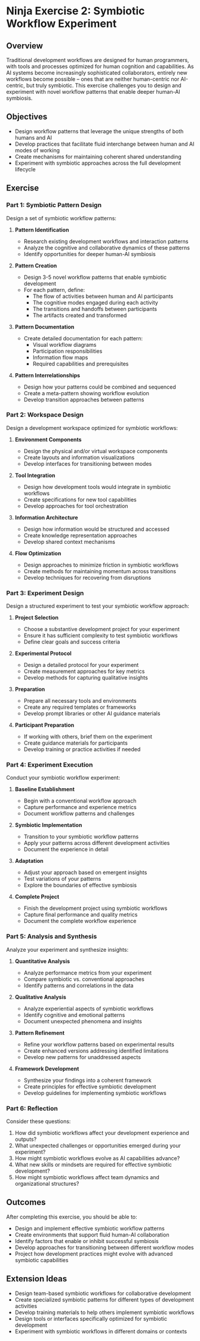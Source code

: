 # Ninja Exercise 2: Symbiotic Workflow Experiment

## Overview

Traditional development workflows are designed for human programmers, with tools and processes optimized for human cognition and capabilities. As AI systems become increasingly sophisticated collaborators, entirely new workflows become possible – ones that are neither human-centric nor AI-centric, but truly symbiotic. This exercise challenges you to design and experiment with novel workflow patterns that enable deeper human-AI symbiosis.

## Objectives

- Design workflow patterns that leverage the unique strengths of both humans and AI
- Develop practices that facilitate fluid interchange between human and AI modes of working
- Create mechanisms for maintaining coherent shared understanding
- Experiment with symbiotic approaches across the full development lifecycle

## Exercise

### Part 1: Symbiotic Pattern Design

Design a set of symbiotic workflow patterns:

1. **Pattern Identification**
   - Research existing development workflows and interaction patterns
   - Analyze the cognitive and collaborative dynamics of these patterns
   - Identify opportunities for deeper human-AI symbiosis

2. **Pattern Creation**
   - Design 3-5 novel workflow patterns that enable symbiotic development
   - For each pattern, define:
     - The flow of activities between human and AI participants
     - The cognitive modes engaged during each activity
     - The transitions and handoffs between participants
     - The artifacts created and transformed

3. **Pattern Documentation**
   - Create detailed documentation for each pattern:
     - Visual workflow diagrams
     - Participation responsibilities
     - Information flow maps
     - Required capabilities and prerequisites

4. **Pattern Interrelationships**
   - Design how your patterns could be combined and sequenced
   - Create a meta-pattern showing workflow evolution
   - Develop transition approaches between patterns

### Part 2: Workspace Design

Design a development workspace optimized for symbiotic workflows:

1. **Environment Components**
   - Design the physical and/or virtual workspace components
   - Create layouts and information visualizations
   - Develop interfaces for transitioning between modes

2. **Tool Integration**
   - Design how development tools would integrate in symbiotic workflows
   - Create specifications for new tool capabilities
   - Develop approaches for tool orchestration

3. **Information Architecture**
   - Design how information would be structured and accessed
   - Create knowledge representation approaches
   - Develop shared context mechanisms

4. **Flow Optimization**
   - Design approaches to minimize friction in symbiotic workflows
   - Create methods for maintaining momentum across transitions
   - Develop techniques for recovering from disruptions

### Part 3: Experiment Design

Design a structured experiment to test your symbiotic workflow approach:

1. **Project Selection**
   - Choose a substantive development project for your experiment
   - Ensure it has sufficient complexity to test symbiotic workflows
   - Define clear goals and success criteria

2. **Experimental Protocol**
   - Design a detailed protocol for your experiment
   - Create measurement approaches for key metrics
   - Develop methods for capturing qualitative insights

3. **Preparation**
   - Prepare all necessary tools and environments
   - Create any required templates or frameworks
   - Develop prompt libraries or other AI guidance materials

4. **Participant Preparation**
   - If working with others, brief them on the experiment
   - Create guidance materials for participants
   - Develop training or practice activities if needed

### Part 4: Experiment Execution

Conduct your symbiotic workflow experiment:

1. **Baseline Establishment**
   - Begin with a conventional workflow approach
   - Capture performance and experience metrics
   - Document workflow patterns and challenges

2. **Symbiotic Implementation**
   - Transition to your symbiotic workflow patterns
   - Apply your patterns across different development activities
   - Document the experience in detail

3. **Adaptation**
   - Adjust your approach based on emergent insights
   - Test variations of your patterns
   - Explore the boundaries of effective symbiosis

4. **Complete Project**
   - Finish the development project using symbiotic workflows
   - Capture final performance and quality metrics
   - Document the complete workflow experience

### Part 5: Analysis and Synthesis

Analyze your experiment and synthesize insights:

1. **Quantitative Analysis**
   - Analyze performance metrics from your experiment
   - Compare symbiotic vs. conventional approaches
   - Identify patterns and correlations in the data

2. **Qualitative Analysis**
   - Analyze experiential aspects of symbiotic workflows
   - Identify cognitive and emotional patterns
   - Document unexpected phenomena and insights

3. **Pattern Refinement**
   - Refine your workflow patterns based on experimental results
   - Create enhanced versions addressing identified limitations
   - Develop new patterns for unaddressed aspects

4. **Framework Development**
   - Synthesize your findings into a coherent framework
   - Create principles for effective symbiotic development
   - Develop guidelines for implementing symbiotic workflows

### Part 6: Reflection

Consider these questions:
1. How did symbiotic workflows affect your development experience and outputs?
2. What unexpected challenges or opportunities emerged during your experiment?
3. How might symbiotic workflows evolve as AI capabilities advance?
4. What new skills or mindsets are required for effective symbiotic development?
5. How might symbiotic workflows affect team dynamics and organizational structures?

## Outcomes

After completing this exercise, you should be able to:
- Design and implement effective symbiotic workflow patterns
- Create environments that support fluid human-AI collaboration
- Identify factors that enable or inhibit successful symbiosis
- Develop approaches for transitioning between different workflow modes
- Project how development practices might evolve with advanced symbiotic capabilities

## Extension Ideas

- Design team-based symbiotic workflows for collaborative development
- Create specialized symbiotic patterns for different types of development activities
- Develop training materials to help others implement symbiotic workflows
- Design tools or interfaces specifically optimized for symbiotic development
- Experiment with symbiotic workflows in different domains or contexts
